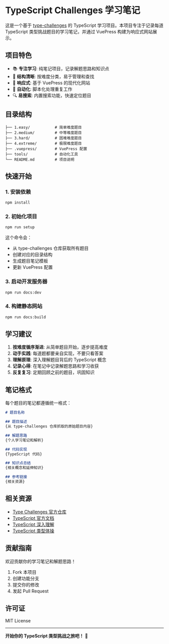 # TypeScript Challenges 学习笔记

这是一个基于 [type-challenges](https://github.com/type-challenges/type-challenges) 的 TypeScript 学习项目。本项目专注于记录每道 TypeScript 类型挑战题目的学习笔记，并通过 VuePress 构建为响应式网站展示。

## 项目特色

- 📚 **专注学习**: 纯笔记项目，记录解题思路和知识点
- 🎯 **结构清晰**: 按难度分类，易于管理和查找
- 📱 **响应式**: 基于 VuePress 的现代化网站
- 🤖 **自动化**: 脚本化处理重复工作
- 🔍 **易搜索**: 内置搜索功能，快速定位题目

## 目录结构

```
├── 1.easy/           # 简单难度题目
├── 2.medium/         # 中等难度题目
├── 3.hard/           # 困难难度题目
├── 4.extreme/        # 极限难度题目
├── .vuepress/        # VuePress 配置
├── tools/            # 自动化工具
└── README.md         # 项目说明
```

## 快速开始

### 1. 安装依赖

```bash
npm install
```

### 2. 初始化项目

```bash
npm run setup
```

这个命令会：
- 从 type-challenges 仓库获取所有题目
- 创建对应的目录结构
- 生成题目笔记模板
- 更新 VuePress 配置

### 3. 启动开发服务器

```bash
npm run docs:dev
```

### 4. 构建静态网站

```bash
npm run docs:build
```

## 学习建议

1. **按难度循序渐进**: 从简单题目开始，逐步提高难度
2. **动手实践**: 每道题都要亲自实现，不要只看答案
3. **理解原理**: 深入理解题目背后的 TypeScript 概念
4. **记录心得**: 在笔记中记录解题思路和学习收获
5. **反复复习**: 定期回顾之前的题目，巩固知识

## 笔记格式

每个题目的笔记都遵循统一格式：

```markdown
# 题目名称

## 题目描述
{从 type-challenges 仓库抓取的原始题目内容}

## 解题思路
{个人学习笔记和解析}

## 代码实现
{TypeScript 代码}

## 知识点总结
{相关概念和延伸知识}

## 参考链接
{相关资源}
```

## 相关资源

- [Type Challenges 官方仓库](https://github.com/type-challenges/type-challenges)
- [TypeScript 官方文档](https://www.typescriptlang.org/docs/)
- [TypeScript 深入理解](https://jkchao.github.io/typescript-book-chinese/)
- [TypeScript 类型体操](https://github.com/type-challenges/type-challenges/blob/main/README.zh-CN.md)

## 贡献指南

欢迎贡献你的学习笔记和解题思路！

1. Fork 本项目
2. 创建功能分支
3. 提交你的修改
4. 发起 Pull Request

## 许可证

MIT License

---

**开始你的 TypeScript 类型挑战之旅吧！** 🚀